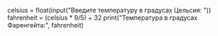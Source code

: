 celsius = float(input("Введите температуру в градусах Цельсия: "))
fahrenheit = (celsius * 9/5) + 32
print("Температура в градусах Фаренгейта:", fahrenheit)
